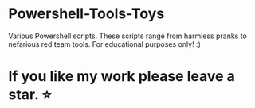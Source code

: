 # Powershell-Tools-Toys
Various Powershell scripts.
These scripts range from harmless pranks to nefarious red team tools. For educational purposes only! :)

# If you like my work please leave a star. ⭐
